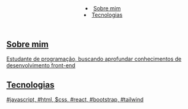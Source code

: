 <header>
  <nav>
    <li><a href="#about_me">Sobre mim</li>
    <li><a href="#tecnologies">Tecnologias</li>
  </nav>
  
</header>
<aside>
  <h2 id="about_me">Sobre mim</h2>
  <p> Estudante de programação, buscando aprofundar conhecimentos de desenvolvimento front-end </p>
</aside>
<aside>
  <h2 id="tecnologies">Tecnologias</h2>
  <p> #javascript, #html, $css, #react, #bootstrap, #tailwind </p>
</aside>

